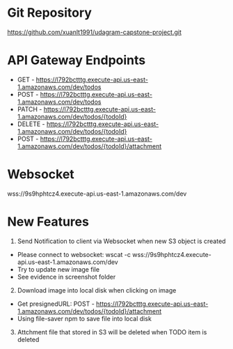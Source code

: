 # Git Repository
https://github.com/xuanlt1991/udagram-capstone-project.git

# API Gateway Endpoints
- GET - https://l792bctttg.execute-api.us-east-1.amazonaws.com/dev/todos
- POST - https://l792bctttg.execute-api.us-east-1.amazonaws.com/dev/todos
- PATCH - https://l792bctttg.execute-api.us-east-1.amazonaws.com/dev/todos/{todoId}
- DELETE - https://l792bctttg.execute-api.us-east-1.amazonaws.com/dev/todos/{todoId}
- POST - https://l792bctttg.execute-api.us-east-1.amazonaws.com/dev/todos/{todoId}/attachment
  
# Websocket
wss://9s9hphtcz4.execute-api.us-east-1.amazonaws.com/dev

# New Features
1. Send Notification to client via Websocket when new S3 object is created
- Please connect to websocket: wscat -c wss://9s9hphtcz4.execute-api.us-east-1.amazonaws.com/dev
- Try to update new image file
- See evidence in screenshot folder

2. Download image into local disk when clicking on image
- Get presignedURL: POST - https://l792bctttg.execute-api.us-east-1.amazonaws.com/dev/todos/{todoId}/attachment
- Using file-saver npm to save file into local disk

3. Attchment file that stored in S3 will be deleted when TODO item is deleted

